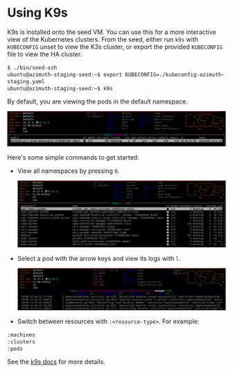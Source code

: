 # Using K9s

K9s is installed onto the seed VM. You can use this for a more interactive view
of the Kubernetes clusters. From the seed, either run `k9s` with `KUBECONFIG`
unset to view the K3s cluster, or export the provided `KUBECONFIG` file to view
the HA cluster.

```console
$ ./bin/seed-ssh
ubuntu@azimuth-staging-seed:~$ export KUBECONFIG=./kubeconfig-azimuth-staging.yaml
ubuntu@azimuth-staging-seed:~$ k9s
```

By default, you are viewing the pods in the default namespace.

![Pods view in K9s](k9s-default-pods.png)

Here's some simple commands to get started:

- View all namespaces by pressing `0`.

  ![All pods in K9s](k9s-all-pods.png)

- Select a pod with the arrow keys and view its logs with `l`.

  ![capo-controller logs in K9s](k9s-pod-logs.png)

- Switch between resources with `:<resource-type>`. For example:

```console
:machines
:clusters
:pods
```

See the [k9s docs](https://k9scli.io/) for more details.
